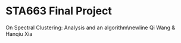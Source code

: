 # STA663 Final Project
On Spectral Clustering: Analysis and an algorithm\newline 
Qi Wang & Hanqiu Xia
